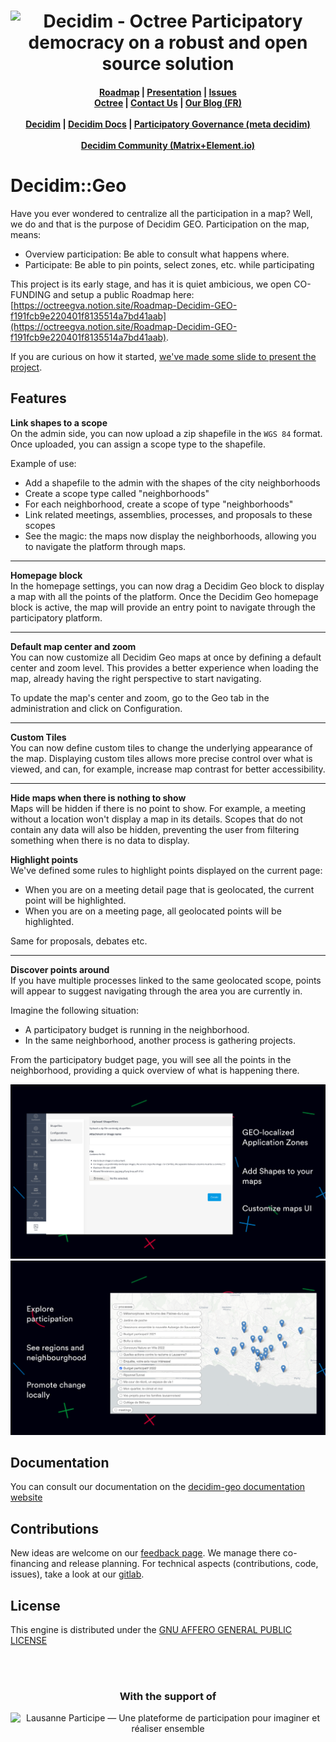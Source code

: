 <h1 align="center"><img src="https://github.com/octree-gva/decidim-geo/blob/main/parners.png?raw=true" alt="Decidim - Octree Participatory democracy on a robust and open source solution" /></h1>
<h4 align="center">
    <a href="https://octreegva.notion.site/Roadmap-Decidim-GEO-f191fcb9e220401f8135514a7bd41aab">Roadmap</a> |
    <a href="https://drive.google.com/file/d/1lfQJumDg0Ic-RZi-R3MM8frYtKN7PB_S/view?usp=sharing">Presentation</a> |
    <a href="https://github.com/octree-gva/decidim-module-geo/issues">Issues</a>  <br/>
    <a href="https://www.octree.ch">Octree</a> |
    <a href="https://octree.ch/en/contact-us/">Contact Us</a> |
    <a href="https://blog.octree.ch">Our Blog (FR)</a><br/><br/>
    <a href="https://decidim.org">Decidim</a> |
    <a href="https://docs.decidim.org/en/">Decidim Docs</a> |
    <a href="https://meta.decidim.org">Participatory Governance (meta decidim)</a><br/><br/>
    <a href="https://matrix.to/#/+decidim:matrix.org">Decidim Community (Matrix+Element.io)</a>
</h4>

# Decidim::Geo
Have you ever wondered to centralize all the participation in a map? Well, we do and that is the purpose of Decidim GEO. 
Participation on the map, means: 

* Overview participation: Be able to consult what happens where.
* Participate: Be able to pin points, select zones, etc. while participating

This project is its early stage, and has it is quiet ambicious, we open CO-FUNDING and setup a public Roadmap here: [https://octreegva.notion.site/Roadmap-Decidim-GEO-f191fcb9e220401f8135514a7bd41aab](https://octreegva.notion.site/Roadmap-Decidim-GEO-f191fcb9e220401f8135514a7bd41aab).

If you are curious on how it started, [we've made some slide to present the project](https://drive.google.com/file/d/1lfQJumDg0Ic-RZi-R3MM8frYtKN7PB_S/view?usp=sharing).


## Features

**Link shapes to a scope**<br />
On the admin side, you can now upload a zip shapefile in the `WGS 84` format.
Once uploaded, you can assign a scope type to the shapefile.

Example of use: 
- Add a shapefile to the admin with the shapes of the city neighborhoods
- Create a scope type called "neighborhoods"
- For each neighborhood, create a scope of type "neighborhoods"
- Link related meetings, assemblies, processes, and proposals to these scopes
- See the magic: the maps now display the neighborhoods, allowing you to navigate the platform through maps. 

---

**Homepage block**<br />
In the homepage settings, you can now drag a Decidim Geo block to display a map
with all the points of the platform.
Once the Decidim Geo homepage block is active, the map will provide an entry point to
navigate through the participatory platform.

---
**Default map center and zoom**<br />
You can now customize all Decidim Geo maps at once by defining a default center and zoom level. 
This provides a better experience when loading the map, already having the right perspective to start navigating.

To update the map's center and zoom, go to the Geo tab in the administration and click on Configuration.

---

**Custom Tiles**<br />
You can now define custom tiles to change the underlying appearance of the map.
Displaying custom tiles allows more precise control over what is viewed, and can, for example, increase map contrast for better accessibility.

---

**Hide maps when there is nothing to show**<br />
Maps will be hidden if there is no point to show. For example, a meeting without a location won't display a map in its details. 
Scopes that do not contain any data will also be hidden, preventing the user from filtering something when there is no data to display.

**Highlight points**<br />
We've defined some rules to highlight points displayed on the current page:

- When you are on a meeting detail page that is geolocated, the current point will be highlighted.
- When you are on a meeting page, all geolocated points will be highlighted.

Same for proposals, debates etc.

---

**Discover points around**<br />
If you have multiple processes linked to the same geolocated scope, points will appear to suggest navigating through the area you are currently in. 

Imagine the following situation:
- A participatory budget is running in the neighborhood.
- In the same neighborhood, another process is gathering projects.

From the participatory budget page, you will see all the points in the neighborhood, providing a quick overview of what is happening there.


<img
    src="https://github.com/octree-gva/meta/blob/main/decidim/static/geo/admin.png?raw=true"
    alt="Administration of the GEO space" />
<img
    src="https://github.com/octree-gva/meta/blob/main/decidim/static/geo/consult.png?raw=true"
    alt="Administration of the GEO space" />


## Documentation
You can consult our documentation on the [decidim-geo documentation website](https://octree-gva.github.io/decidim-module-geo/)

## Contributions

New ideas are welcome on our [feedback page](https://feedback.voca.city/?tags=decidim-geo). We manage there co-financing and release planning.
For technical aspects (contributions, code, issues), take a look at our [gitlab](https://git.octree.ch/decidim/decidim-module-geo).

## License

This engine is distributed under the [GNU AFFERO GENERAL PUBLIC LICENSE](LICENSE-AGPLv3.txt)

<br /><br />

<h3 align="center">With the support of</h3>
<p align="center">
        <img
            src="https://git.octree.ch/decidim/decidim-module-geo/-/raw/main/partners.png?raw=true"
            alt="Lausanne Participe — Une plateforme de participation pour imaginer et réaliser ensemble" />
</p>


